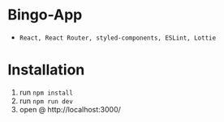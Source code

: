 # Bingo-App

- `React, React Router, styled-components, ESLint, Lottie`



# Installation

1. run `npm install`
2. run `npm run dev`
3. open @ http://localhost:3000/
